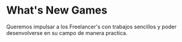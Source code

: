 # What's New Games
Queremos impulsar a los Freelancer's con trabajos sencillos y poder desenvolverse en su campo de manera practica.
